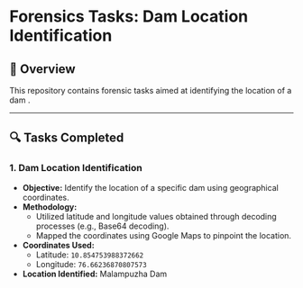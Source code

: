 # Forensics Tasks: Dam Location Identification 

## 📖 Overview

This repository contains forensic tasks aimed at identifying the location of a dam . 

---

## 🔍 Tasks Completed

### 1. **Dam Location Identification**

- **Objective:** Identify the location of a specific dam using geographical coordinates.
- **Methodology:** 
  - Utilized latitude and longitude values obtained through decoding processes (e.g., Base64 decoding).
  - Mapped the coordinates using Google Maps to pinpoint the location.
- **Coordinates Used:** 
  - Latitude: `10.854753988372662`
  - Longitude: `76.66236870807573`
- **Location Identified:** Malampuzha Dam
